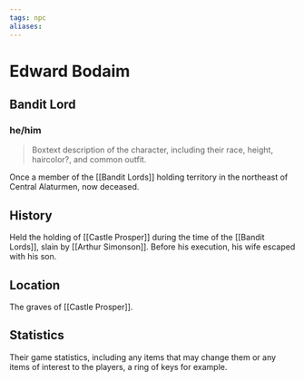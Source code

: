 ```yaml
---
tags: npc
aliases:
---
```

# Edward Bodaim
## Bandit Lord
### he/him

> Boxtext description of the character, including their race, height, haircolor?, and common outfit.

Once a member of the [[Bandit Lords]] holding territory in the northeast of Central Alaturmen, now deceased.

## History
Held the holding of [[Castle Prosper]] during the time of the [[Bandit Lords]], slain by [[Arthur Simonson]]. Before his execution, his wife escaped with his son.

## Location
The graves of [[Castle Prosper]].

## Statistics
Their game statistics, including any items that may change them or any items of interest to the players, a ring of keys for example.